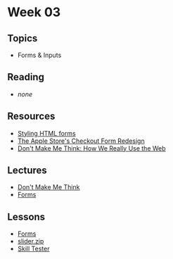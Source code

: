 # Week 03

## Topics

- Forms & Inputs

## Reading
- _none_

## Resources

- [Styling HTML forms](https://developer.mozilla.org/en-US/docs/Learn/HTML/Forms/Styling_HTML_forms)
- [The Apple Store's Checkout Form Redesign](http://www.lukew.com/ff/entry.asp?968&utm_source=feedburner&utm_medium=feed&utm_campaign=Feed%3A+WebFormDesign+%28Web+Form+Design%29)
- [Don't Make Me Think: How We Really Use the Web](http://www.sensible.com/chapter.html)

## Lectures

- [Don't Make Me Think](dont-make-me-think_1.pdf)
- [Forms](forms.pdf)

## Lessons

- [Forms](forms.zip)
- [slider.zip](slider.zip)
- [Skill Tester](skill-tester.zip)